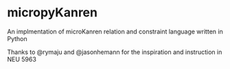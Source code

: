 # micropyKanren
An implmentation of microKanren relation and constraint language written in Python

Thanks to @rymaju and  @jasonhemann for the inspiration and instruction in NEU 5963
